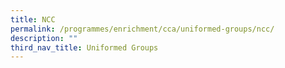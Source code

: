 ```yaml
---
title: NCC
permalink: /programmes/enrichment/cca/uniformed-groups/ncc/
description: ""
third_nav_title: Uniformed Groups
---
```

